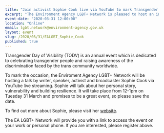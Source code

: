 ```yaml
---
title: "Join activist Sophie Cook live via YouTube to mark Transgender Day of Visibility"
excerpt: "The Environment Agency LGBT+ Network is pleased to host an informative talk with Sophie Cook." 
event-date: "2020-03-31 12:00:00"
location: "Online"
email: lgbt.network@environment-agency.gov.uk
layout: event
slug: /2020/03/31/EALGBT_Sophie_Cook
published: true
---
```


Transgender Day of Visibility (TODV) is an annual event which is dedicated to celebrating transgender people and raising awareness of the discrimination faced by the trans community worldwide.

To mark the occasion, the Enviroment Agency LGBT+ Network will be hosting a talk by writer, speaker, activist and broadcaster Sophie Cook via YouTube live streaming.  Sophie will talk about her personal story, vulnerability and building resilience.  It will take place from 12-1pm on Tuesday 31 March and promises to be a great event, so please save the date.  

To find out more about Sophie, please visit her [website](http://www.sophiecook.me.uk/).

The EA LGBT+ Network will provide you with a link to access the event on your work or personal phone. If you are interested, please register above.


